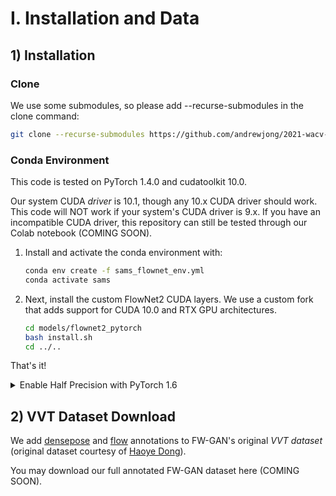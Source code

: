 # I.  Installation and Data


## 1) Installation

### Clone
We use some submodules, so please add --recurse-submodules in the clone command:
```bash
git clone --recurse-submodules https://github.com/andrewjong/2021-wacv-video-vton.git
```


### Conda Environment
This code is tested on PyTorch 1.4.0 and cudatoolkit 10.0. 

Our system CUDA _driver_ is 10.1, though any 10.x CUDA driver should work. This code will NOT work if your system's CUDA driver is 9.x. If you have an 
incompatible CUDA driver, this repository can still be tested through our 
Colab notebook (COMING SOON).

1) Install and activate the conda environment with:
    ```bash
    conda env create -f sams_flownet_env.yml
    conda activate sams
    ```
2) Next, install the custom FlowNet2 CUDA layers. We use a custom fork that adds 
support for CUDA 10.0 and RTX GPU architectures.
    ```bash
   cd models/flownet2_pytorch
   bash install.sh
   cd ../..
    ```
That's it!

<details>
<summary>Enable Half Precision with PyTorch 1.6</summary>
<br />

Because Self-Attention takes up a lot of GPU memory, you may want to train with 
half precision enabled in PyTorch 1.6. We've found this reduces GPU memory down to 62%
 of full precision training.

However the baseline UNet-Mask model does not work with PyTorch 1.6 because its
FlowNet2 CUDA layers are only compatible with PyTorch<=1.4.

To allow half-precision, install the PyTorch 1.6 conda environment instead:
```
conda env create -f sams-pt1.6.yaml
conda activate sams-pt1.6
```

Then enable half-precision with the flag `--precision 16` at runtime.

</details>

## 2) VVT Dataset Download
We add 
[densepose](https://github.com/facebookresearch/detectron2/tree/master/projects/DensePose) 
and 
[flow](https://github.com/NVIDIA/flownet2-pytorch)
annotations to FW-GAN's original _VVT dataset_ 
(original dataset courtesy of [Haoye Dong](http://www.scholat.com/donghaoye)).

You may download our full annotated FW-GAN dataset here (COMING SOON).
